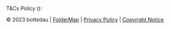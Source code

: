T&Cs Policy ():









© 2023 bottedau | [FolderMap](https://github.com/cartischopppa/wingselfbot) | [Privacy Policy](https://github.com/cartischopppa/wingselfbot/blob/master/data/policies/privacy) | [Copyright Notice](https://github.com/cartischopppa/wingselfbot/blob/master/data/copynotice.md)
